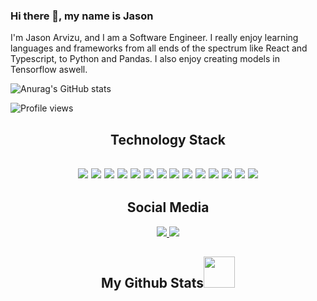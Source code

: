 ### Hi there 👋, my name is Jason

I'm Jason Arvizu, and I am a Software Engineer. I really enjoy learning languages and frameworks from all ends of the spectrum like React and Typescript, to Python and Pandas. I also enjoy creating models in Tensorflow aswell.

![Anurag's GitHub stats](https://github-readme-stats.vercel.app/api?username=jasonarvizu&theme=tokyonight&show_icons=true)

![Profile views](https://gpvc.arturio.dev/jasonarvizu)  

<h2 align="center">Technology Stack<h2>
  <p align="center">
 <img src="https://img.shields.io/badge/Python-00599C?style=flat-square&logo=python&logoColor=white"/>
<img src="https://img.shields.io/badge/-TypeScript-263238?style=flat-square&logo=typescript"/>
<img src="https://img.shields.io/badge/-C++-00599C?style=flat-square&logo=c"/>
<img src="https://img.shields.io/badge/-HTML5-E34F26?style=flat-square&logo=html5&logoColor=white"/>
<img src="https://img.shields.io/badge/-CSS3-1572B6?style=flat-square&logo=css3"/>
<img src="https://img.shields.io/badge/-Bootstrap-563D7C?style=flat-square&logo=bootstrap"/>
<img src="https://img.shields.io/badge/-Heroku-430098?style=flat-square&logo=heroku"/>
<img src="https://img.shields.io/badge/-JavaScript-black?style=flat-square&logo=javascript"/>
<img src="https://img.shields.io/badge/-Nodejs-black?style=flat-square&logo=Node.js"/>
<img src="https://img.shields.io/badge/-React-black?style=flat-square&logo=react"/>
<img src="https://img.shields.io/badge/-MongoDB-black?style=flat-square&logo=mongodb"/>
<img src="https://img.shields.io/badge/-MySQL-black?style=flat-square&logo=mysql"/>
<img src="https://img.shields.io/badge/-Git-black?style=flat-square&logo=git"/>
<img src="https://img.shields.io/badge/-GitHub-black?style=flat-square&logo=github"/>
</p>

  
  <h2 align="center">Social Media</h2>

  <p align="center">
  
<a href="https://www.linkedin.com/in/jasonarvizu/">
 <img src="https://img.shields.io/badge/-jasonarvizu-blue?style=flat-square&logo=Linkedin&logoColor=white&link=https://www.linkedin.com/in/ritik-rawal-698a18142/"/>
</a>
 <a href="https://twitter.com/jasonarv4">
 <img src="https://img.shields.io/badge/-jasonarvizu-blue?style=flat-square&logo=twitter&logoColor=white&link=https://twitter.com/ritikhere307"/>
</a>
</p>
  


<h2 align="center">
  My Github Stats<img src="https://media4.giphy.com/media/26BRt5hkD6hLzTl3q/giphy.gif?cid=ecf05e47x3g1m32g8dzrps40z065hecgf2h8rn55ocy5stcv&rid=giphy.gif&ct=s" width="50">
</h2>
